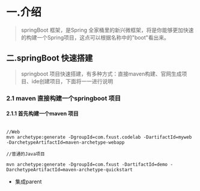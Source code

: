 # 一.介绍> springBoot 框架，是Spring 全家桶里的新兴微框架，将是你能够更加快速的构建一个Spring项目，这点可以根据名称中的"boot"看出来。## 二.springBoot 快速搭建> springboot 项目快速搭建，有多种方式：直接maven构建、官网生成项目、ide创建项目，下面将一一进行说明### 2.1 maven 直接构建一个springboot 项目#### 2.1.1 首先构建一个maven 项目```//Webmvn archetype:generate -DgroupId=com.fxust.codelab -DartifactId=myweb -DarchetypeArtifactId=maven-archetype-webapp//普通的Java项目mvn archetype:generate -DgroupId=com.fxust -DartifactId=demo -DarchetypeArtifactId=maven-archetype-quickstart```- 集成parent 